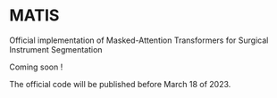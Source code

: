# MATIS
Official implementation of Masked-Attention Transformers for Surgical Instrument Segmentation

Coming soon !

The official code will be published before March 18 of 2023. 

